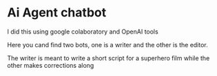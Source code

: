 # Ai Agent chatbot

I did this using google colaboratory and OpenAI tools

Here you cand find two bots, one is a writer and the other is the editor.

The writer is meant to write a short script for a superhero film while the other makes corrections along 
